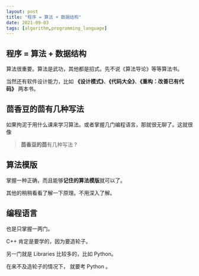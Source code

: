 ```yaml
---
layout: post
title: "程序 = 算法 + 数据结构"
date: 2021-09-03
tags: [algorithm,programming_language]
---
```


## 程序 = 算法 + 数据结构 

算法很重要。算法是武功，其他都是招式。先不说《算法导论》等等算法书。

当然还有软件设计能力，比如 **《设计模式》**、**《代码大全》**、**《重构：改善已有代码》** 两本书。

## 茴香豆的茴有几种写法

如果拘泥于用什么课来学习算法。或者掌握几门编程语言，那就很无聊了。这就很像

> **茴香豆的茴**有几种写法 ?

## 算法模版

掌握一种正确，而且能够**记住的算法模版**就可以了。

其他的稍稍看看了解一下原理。不用深入了解。

## 编程语言

也是只掌握一两门。

C++ 肯定是要学的，因为要造轮子。

另一门就是 Libraries 比较多的，比如 Python。

在来不及造轮子的情况下， 就要考 Python 。

